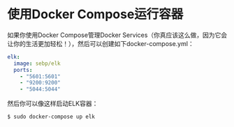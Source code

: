 # 使用Docker Compose运行容器

如果你使用Docker Compose管理Docker Services（你真应该这么做，因为它会让你的生活更加轻松！），然后可以创建如下docker-compose.yml：

```yml
elk:
  image: sebp/elk
  ports:
    - "5601:5601"
    - "9200:9200"
    - "5044:5044"
```

然后你可以像这样启动ELK容器：

`$ sudo docker-compose up elk`